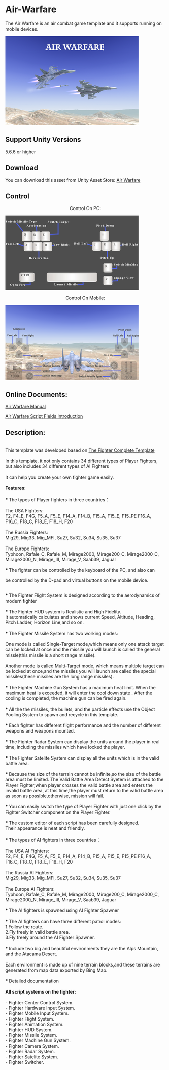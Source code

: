 # Air-Warfare

The Air Warfare is an air combat game template and it supports running on mobile devices.

![image](https://github.com/swordmaster003/Air-Warfare/blob/master/Screenshots/Cover.png)

## Support Unity Versions

5.6.6 or higher

## Download

You can download this asset from Unity Asset Store:
[Air Warfare](https://assetstore.unity.com/packages/templates/systems/air-warfare-159452)

## Control

<center>Control On PC:</center>

![image](https://github.com/swordmaster003/Air-Warfare/blob/master/Screenshots/ControlOnPC.png)

<center>Control On Mobile:</center>

![image](https://github.com/swordmaster003/Air-Warfare/blob/master/Screenshots/ControlOnMobile.png)

## Online Documents:

[Air Warfare Manual](https://www.swordmaster.info/documents/unity-assets-documents/air-warfare-manual-document/)

[Air Warfare Script Fields Introduction](https://www.swordmaster.info/documents/unity-assets-documents/air-warfare-script-fields-introduction/)

## Description:
</BR>
This template was developed based on 
<a href=
"https://assetstore.unity.com/packages/slug/154370">
The Fighter Complete Template
</a> 
</BR>

</BR>
In this template, it not only contains 34 different types of Player Fighters, but also includes 34 different types of AI Fighters
</BR>

<BR>
It can help you create your own fighter game easily.
</BR>

<BR>
<STRONG>
Features:
</STRONG>
</BR>



<BR>
<STRONG> * </STRONG>
The types of Player fighters in three countries：
</BR>

</BR>
The USA Fighters:
</BR>
F2, F4_E, F4G, F5_A, F5_E, F14_A, F14_B, F15_A, F15_E, F15_PE F16_A, F16_C, F18_C, F18_E, F18_H, F20
</BR>

</BR>
The Russia Fighters:
</BR>
Mig29, Mig33, Mig_MFI, Su27, Su32, Su34, Su35, Su37
</BR>

</BR>
The Europe Fighters:
</BR>
Typhoon, Rafale_C, Rafale_M, Mirage2000, Mirage200_C, Mirage2000_C, Mirage2000_N, Mirage_III, Mirage_V, Saab39, Jaguar
</BR>

<BR>
<STRONG> * </STRONG>
The fighter can be controlled by the keyboard of the PC, and also can 

be controlled by the D-pad and virtual buttons on the mobile device.
</BR>

<BR>
<STRONG> * </STRONG>
The Fighter Flight System is designed according to the aerodynamics of modern fighter
</BR>

<BR>
<STRONG> * </STRONG>
The Fighter HUD system is Realistic and High Fidelity.
</BR>
It automatically calculates and shows current Speed, Altitude, Heading, Pitch Ladder, Horizon Line,and so on.
</BR>

<BR>
<STRONG> * </STRONG>
The Fighter Missile System has two working modes:
</BR>

<BR>
One mode is called Single-Target mode,which means only one attack target can be locked at once and the missile you will launch is called 
the general missle(this missile is a short range missile). 
</BR>

<BR>
Another mode is called Multi-Target mode, which means multiple target can be locked at once,and the missiles you will launch are called the special missiles(these missiles are the long range missiles).
</BR>

<BR>
<STRONG> * </STRONG>
The Fighter Machine Gun System has a maximum heat limit. When the maximum heat is exceeded, it will enter the cool down state . After the cooling is completed, the machine gun can be fired again.
</BR>

<BR>
<STRONG> * </STRONG>
All the the missiles, the bullets, and the particle effects use the Object Pooling System to spawn and recycle in this template.
</BR>

<BR>
<STRONG> * </STRONG>
Each fighter has different flight performance and the number of different weapons and weapons mounted.
</BR> 

<BR>
<STRONG> * </STRONG>
The Fighter Radar System can display the units around the player in real time, including the missiles which have locked the player.
</BR>

<BR>
<STRONG> * </STRONG>
The Fighter Satelite System can display all the units which is in the valid battle area.
</BR>

<BR>
<STRONG> * </STRONG>
Because the size of the terrain cannot be infinite,so the size of the battle area must be limited.
The Valid Battle Area Detect Syetem is attached to the Player Fighter,when player crosses the valid battle area and enters the invalid battle area, at this time,the player must return to the valid battle area as soon as possible,otherwise, mission will fail.
</BR>

<BR>
<STRONG> * </STRONG>
You can easily switch the type of Player Fighter with just one click by the Fighter Switcher component on the Player Fighter.
</BR> 

<BR>
<STRONG> * </STRONG>
The custom editor of each script has been carefully designed.
</BR>
Their appearance is neat and friendly.
</BR>

<BR>
<STRONG> * </STRONG>
The types of AI fighters in three countries：
</BR>

</BR>
The USA AI Fighters:
</BR>
F2, F4_E, F4G, F5_A, F5_E, F14_A, F14_B, F15_A, F15_E, F15_PE F16_A, F16_C, F18_C, F18_E, F18_H, F20
</BR>

</BR>
The Russia AI Fighters:
</BR>
Mig29, Mig33, Mig_MFI, Su27, Su32, Su34, Su35, Su37
</BR>

</BR>
The Europe AI Fighters:
</BR>
Typhoon, Rafale_C, Rafale_M, Mirage2000, Mirage200_C, Mirage2000_C, Mirage2000_N, Mirage_III, Mirage_V, Saab39, Jaguar
</BR>

<BR>
<STRONG> * </STRONG>
The AI fighters is spawned using AI Fighter Spawner
</BR>

<BR>
<STRONG> * </STRONG>
The AI fighters can have three different patrol modes:
</BR>
1.Follow the route.
</BR>
2.Fly freely in valid battle area.
</BR>
3.Fly freely around the AI Fighter Spawner.
</BR>



<BR>
<STRONG> * </STRONG>
Include two big and beautiful environments
they are the Alps Mountain, and the Atacama Desert.
</BR>
<BR>
Each environment is made up of nine terrain blocks,and these terrains are generated from map data exported by Bing Map.
</BR>

<BR>
<STRONG> * </STRONG>
Detailed documentation
</BR>

<BR>
<STRONG>
All script systems on the fighter:
</STRONG>
</BR>

<BR>
 - Fighter Center Control System.
</BR>
 - Fighter Hardware Input System.
</BR>
 - Fighter Mobile Input System.
</BR>
 - Fighter Flight System.
</BR>
 - Fighter Animation System.
</BR>
 - Fighter HUD System.
</BR>
 - Fighter Missile System.
</BR>
 - Fighter Machine Gun System.
</BR>
 - Fighter Camera System.
</BR>
 - Fighter Radar System.
</BR>
 - Fighter Satelite System.
</BR>
 - Fighter Switcher.
</BR>

